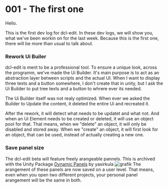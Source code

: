 # 001 - The first one
Hello.

This is the first dev log for dcl-edit.
In these dev logs, we will show you, what we've been workin on for the last week.
Because this is the first one, there will be more than usual to talk about. 

### Rework Ui Builer
dcl-edit is ment to be a professional tool. To ensure a unique look, across the programm, we've made the Ui Builder. 
It's main purpose is to act as an abstraction layer between scripts and the actual UI. When I want to display three texts and a button somewhere,
I don't create that in unity, but I ask the Ui Builder to put tree texts and a button to whrere ever its needed.

The Ui Builder itself was not realy optimized. When ever we asked the Builder to Update the content, it deleted the entire Ui and recreated it.

After the rework, it will detect what needs to be updatet and what not. And when an Ui Element needs to be created or deleted, it will use an object pool
for that. That means, when we "delete" an object, it will only be disabled and stored away. When we "create" an object, it will first look for an object,
that can be used, instead of actually creating a new one.

### Save panel size
The dcl-edit beta will feature freely arangeable pannels. This is archived with the Unity Package 
[Dynamic Panels](https://github.com/yasirkula/UnityDynamicPanels) by yasirkula
![grafik](https://user-images.githubusercontent.com/11379989/207691957-021c71aa-cfab-4084-a53b-06eb23ac6338.png)
The arangement of these panels are now saved on a user level. That means, even when you open two different projects, your personal panel arangement will
be the same in both.


